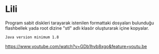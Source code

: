 # Lili
Program sabit diskleri tarayarak istenilen formattaki dosyaları bulunduğu flashbellek yada root dizine "stl" adlı klasör oluşturarak içine kopyalar. 



    Java version minimum 1.8

https://www.youtube.com/watch?v=GDb1hvb8xgo&feature=youtu.be
